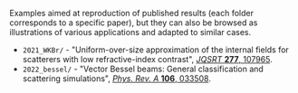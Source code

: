 Examples aimed at reproduction of published results (each folder corresponds to a specific paper), but they can also be browsed as illustrations of various applications and adapted to similar cases.
* `2021_WKBr/` - "Uniform-over-size approximation of the internal fields for scatterers with low refractive-index contrast", [_JQSRT_ **277**, 107965](http://doi.org/10.1016/j.jqsrt.2021.107965).
* `2022_bessel/` - "Vector Bessel beams: General classification and scattering simulations", [_Phys. Rev. A_ **106**, 033508](https://doi.org/10.1103/PhysRevA.106.033508).
